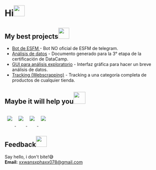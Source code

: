 <h1>Hi<img src="https://media.giphy.com/media/hvRJCLFzcasrR4ia7z/giphy.gif" height="35" width="35"></h1> 

<h2>My best projects<img src="https://media.giphy.com/media/OSbc2NNx48yyDkxbrm/giphy.gif" height="35" width="35"></h2>

- [Bot de ESFM ](https://github.com/Cuadernin/BotESFM) - Bot NO oficial de ESFM de telegram.
- [Análisis de datos](https://github.com/Cuadernin/coffeeAnalysis) - Documento generado para la 3° etapa de la certificación de DataCamp.
- [GUI para análisis exploratorio](https://github.com/Cuadernin/ResumenDataFrame) - Interfaz gráfica para hacer un breve análisis de datos.
- [Tracking (Webscrapping)](https://github.com/Cuadernin/Tracking) - Tracking a una categoría completa de productos de cualquier tienda.

<h2>Maybe it will help you<img src="https://media.giphy.com/media/GlRNX9BgyA261ESJf7/giphy.gif" height="38" width="38"></h2>

<a href="https://github.com/Cuadernin/pandas_exercises">
  <img style="margin:1rem 0.5rem" src="https://github-readme-stats.vercel.app/api/pin/?username=Cuadernin&repo=pandas_exercises&theme=dracula" />
</a>
<a href=https://github.com/Cuadernin/GUI_IN_R>
  <img style="margin:1rem 0.5rem" src="https://github-readme-stats.vercel.app/api/pin/?username=Cuadernin&repo=GUI_IN_R&theme=dracula" />
</a>
<a href=https://github.com/Cuadernin/scipy2017-jupyter-widgets-tutorial>
  <img style="margin:1rem 0.5rem" src="https://github-readme-stats.vercel.app/api/pin/?username=Cuadernin&repo=scipy2017-jupyter-widgets-tutorial&theme=dracula" />
</a>
<a href=https://github.com/Cuadernin/awesome-python-data-science>
  <img style="margin:1rem 0.5rem" src="https://github-readme-stats.vercel.app/api/pin/?username=Cuadernin&repo=awesome-python-data-science&theme=dracula" />
</a>

<h2>Feedback<img src="https://media.giphy.com/media/fYBttYPejVFv1tcJbz/giphy.gif" heigth="35" width="35"></h2>

Say hello, i don't bite!😅 \
**Email:** xxwansxphaxx078@gmail.com
